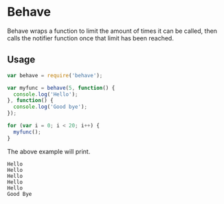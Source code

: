 Behave
======

Behave wraps a function to limit the amount of times it can be called, then calls the notifier function once that limit has been reached.

Usage
-----

```js
var behave = require('behave');

var myfunc = behave(5, function() {
  console.log('Hello');
}, function() {
  console.log('Good bye');
});

for (var i = 0; i < 20; i++) {
  myfunc();
}

```

The above example will print.

```
Hello
Hello
Hello
Hello
Hello
Good Bye
```
